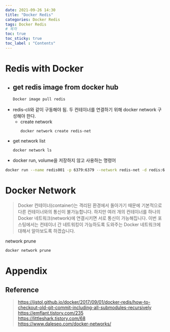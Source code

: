 ```yaml
---
date: 2021-09-26 14:30
title: "Docker Redis"
categories: Docker Redis
tags: Docker Redis
# 목차
toc: true  
toc_sticky: true 
toc_label : "Contents"
---
```


# Redis with Docker
- get redis image from docker hub
  -  
    ```sh
    Docker image pull redis
    ```
- redis-cli와 같이 구동해야 됨. 두 컨테이너를 연결하기 위해 docker network 구성해야 한다.
  - create network
    ```sh
    docker network create redis-net
    ```
 -  get network list
    ```sh
    docker network ls
    ```
- docker run, volume을 저장하지 않고 사용하는 명령어
```sh
docker run --name redis001 -p 6379:6379 --network redis-net -d redis:6.2.5 redis-server --appendonly yes 
```

# Docker Network
> Docker 컨테이너(container)는 격리된 환경에서 돌아가기 때문에 기본적으로 다른 컨테이너와의 통신이 불가능합니다. 하지만 여러 개의 컨테이너를 하나의 Docker 네트워크(network)에 연결시키면 서로 통신이 가능해집니다. 이번 포스팅에서는 컨테이너 간 네트워킹이 가능하도록 도와주는 Docker 네트워크에 대해서 알아보도록 하겠습니다.

network prune
```sh
docker network prune
```


# Appendix
## Reference
> <https://jistol.github.io/docker/2017/09/01/docker-redis/how-to-checkout-old-git-commit-including-all-submodules-recursively>  
>  <https://emflant.tistory.com/235>  
>  <https://littleshark.tistory.com/68>  
> <https://www.daleseo.com/docker-networks/>

